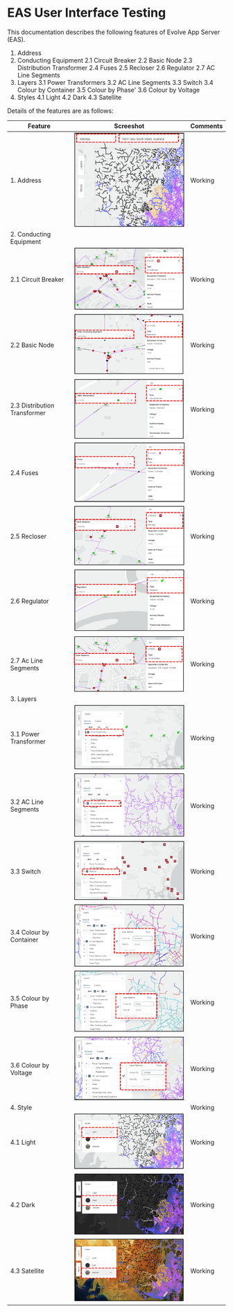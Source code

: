 # EAS User Interface Testing 


This documentation describes the following features of Evolve App Server (EAS).

1. Address
2. Conducting Equipment
2.1 Circuit Breaker
2.2 Basic Node
2.3 Distribution Transformer
2.4 Fuses
2.5 Recloser
2.6 Regulator
2.7 AC Line Segments
3. Layers
3.1 Power Transformers
3.2 AC Line Segments
3.3 Switch
3.4 Colour by Container
3.5 Colour by Phase'
3.6 Colour by Voltage
4. Styles
4.1 Light
4.2 Dark
4.3 Satellite

Details of the features are as follows: 



| Feature | Screeshot | Comments |
| ------ | ------ | ---- |
| 1. Address | ![](https://raw.githubusercontent.com/prakash-kr1993/Test/main/address.PNG) | Working|
| 2. Conducting Equipment | | |
| 2.1 Circuit Breaker | ![](https://raw.githubusercontent.com/prakash-kr1993/Test/main/circuit%20breaker.PNG) | Working|
| 2.2 Basic Node | ![](https://raw.githubusercontent.com/prakash-kr1993/Test/main/basic%20node.PNG) | Working|
| 2.3 Distribution Transformer | ![](https://raw.githubusercontent.com/prakash-kr1993/Test/main/distribution%20transformer.PNG) | Working|
| 2.4 Fuses | ![](https://raw.githubusercontent.com/prakash-kr1993/Test/main/fuse.PNG) | Working|
| 2.5 Recloser | ![](https://raw.githubusercontent.com/prakash-kr1993/Test/main/recloser.PNG) | Working|
| 2.6 Regulator | ![](https://raw.githubusercontent.com/prakash-kr1993/Test/main/regulator.PNG) | Working|
| 2.7 Ac Line Segments | ![](https://raw.githubusercontent.com/prakash-kr1993/Test/main/acline.PNG) | Working|
| 3. Layers | | |
| 3.1 Power Transformer | ![](https://raw.githubusercontent.com/prakash-kr1993/Test/main/power%20transformer.PNG) | Working|
| 3.2 AC Line Segments | ![](https://raw.githubusercontent.com/prakash-kr1993/Test/main/line%20segments.PNG) | Working|
| 3.3 Switch | ![](https://raw.githubusercontent.com/prakash-kr1993/Test/main/switches.PNG) | Working|
| 3.4 Colour by Container | ![](https://raw.githubusercontent.com/prakash-kr1993/Test/main/colour%20by%20container.PNG) | Working|
| 3.5 Colour by Phase | ![](https://raw.githubusercontent.com/prakash-kr1993/Test/main/colour%20by%20phase.PNG) | Working|
| 3.6 Colour by Voltage | ![](https://raw.githubusercontent.com/prakash-kr1993/Test/main/colour%20by%20voltage.PNG) | Working|
| 4. Style | ![]() | Working|
| 4.1 Light | ![](https://raw.githubusercontent.com/prakash-kr1993/Test/main/light.PNG) | Working|
| 4.2 Dark | ![](https://raw.githubusercontent.com/prakash-kr1993/Test/main/dark.PNG) | Working|
| 4.3 Satellite | ![](https://raw.githubusercontent.com/prakash-kr1993/Test/main/satellite.PNG) | Working|

